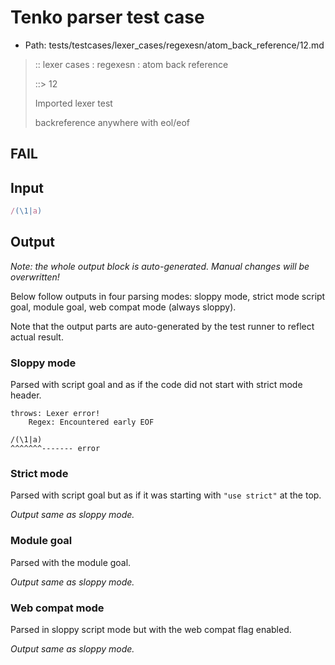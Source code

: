 # Tenko parser test case

- Path: tests/testcases/lexer_cases/regexesn/atom_back_reference/12.md

> :: lexer cases : regexesn : atom back reference
>
> ::> 12
>
> Imported lexer test
>
> backreference anywhere with eol/eof

## FAIL

## Input

`````js
/(\1|a)
`````

## Output

_Note: the whole output block is auto-generated. Manual changes will be overwritten!_

Below follow outputs in four parsing modes: sloppy mode, strict mode script goal, module goal, web compat mode (always sloppy).

Note that the output parts are auto-generated by the test runner to reflect actual result.

### Sloppy mode

Parsed with script goal and as if the code did not start with strict mode header.

`````
throws: Lexer error!
    Regex: Encountered early EOF

/(\1|a)
^^^^^^^------- error
`````

### Strict mode

Parsed with script goal but as if it was starting with `"use strict"` at the top.

_Output same as sloppy mode._

### Module goal

Parsed with the module goal.

_Output same as sloppy mode._

### Web compat mode

Parsed in sloppy script mode but with the web compat flag enabled.

_Output same as sloppy mode._
